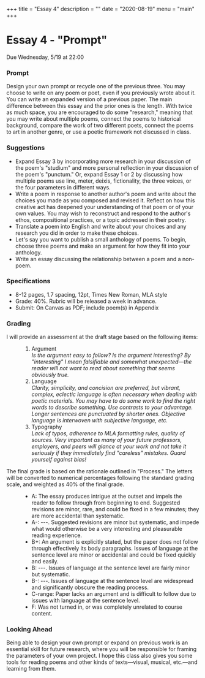 +++
title = "Essay 4"
description = ""
date = "2020-08-19"
menu = "main"
+++

<div class="essay">

# Essay 4 - "Prompt"

Due Wednesday, 5/19 at 22:00

### Prompt

Design your own prompt or recycle one of the previous three. You may choose to write on any poem or poet, even if you previously wrote about it. You can write an expanded version of a previous paper. The main difference between this essay and the prior ones is the length. With twice as much space, you are encouraged to do some "research," meaning that you may write about multiple poems, connect the poems to historical background, compare the work of two different poets, connect the poems to art in another genre, or use a poetic framework not discussed in class.

### Suggestions

* Expand Essay 3 by incorporating more research in your discussion of the poem's "studium" and more personal reflection in your discussion of the poem's "punctum." Or, expand Essay 1 or 2 by discussing how multiple poems use line, meter, deixis, fictionality, the three voices, or the four parameters in different ways.
* Write a poem in response to another author's poem and write about the choices you made as you composed and revised it. Reflect on how this creative act has deepened your understanding of that poem or of your own values. You may wish to reconstruct and respond to the author's ethos, compositional practices, or a topic addressed in their poetry.
* Translate a poem into English and write about your choices and any research you did in order to make these choices.
* Let's say you want to publish a small anthology of poems. To begin, choose three poems and make an argument for how they fit into your anthology.
* Write an essay discussing the relationship between a poem and a non-poem.


### Specifications

* 8-12 pages, 1.7 spacing, 12pt, Times New Roman, MLA style
* Grade: 40%. Rubric will be released a week in advance.
* Submit: On Canvas as PDF; include poem(s) in Appendix

### Grading

I will provide an assessment at the draft stage based on the following items:

<ol style="margin-left:3em">
<li> Argument <br>
    <i>Is the argument easy to follow? Is the argument interesting? By "interesting" I mean falsifiable and somewhat unexpected—the reader will not want to read about something that seems obviously true.</i>
<li> Language <br>
    <i>Clarity, simplicity, and concision are preferred, but vibrant, complex, eclectic language is often necessary when dealing with poetic materials. You may have to do some work to find the right words to describe something. Use contrasts to your advantage. Longer sentences are punctuated by shorter ones. Objective language is interwoven with subjective language, etc.</i>
<li> Typography <br>
    <i>Lack of typos, adherence to MLA formatting rules, quality of sources. Very important as many of your future professors, employers, and peers will glance at your work and not take it seriously if they immediately find "careless" mistakes. Guard yourself against bias!</i>
</ol>

The final grade is based on the rationale outlined in "Process." The letters will be converted to numerical percentages following the standard grading scale, and weighted as 40% of the final grade.
<ul style="margin-left:3em">
<li> A: The essay produces intrigue at the outset and impels the reader to follow through from beginning to end. Suggested revisions are minor, rare, and could be fixed in a few minutes; they are more accidental than systematic.
<li> A-: ---. Suggested revisions are minor but systematic, and impede what would otherwise be a very interesting and pleasurable reading experience.
<li> B+: An argument is explicitly stated, but the paper does not follow through effectively its body paragraphs. Issues of language at the sentence level are minor or accidental and could be fixed quickly and easily.
<li> B: ---. Issues of language at the sentence level are fairly minor but systematic.
<li> B-: ---. Issues of language at the sentence level are widespread and significantly obscure the reading process.
<li> C-range: Paper lacks an argument and is difficult to follow due to issues with language at the sentence level.
<li> F: Was not turned in, or was completely unrelated to course content.
</ul>

### Looking Ahead

Being able to design your own prompt or expand on previous work is an essential skill for future research, where you will be responsible for framing the parameters of your own project. I hope this class also gives you some tools for reading poems and other kinds of texts—visual, musical, etc.—and learning from them.


</div>
